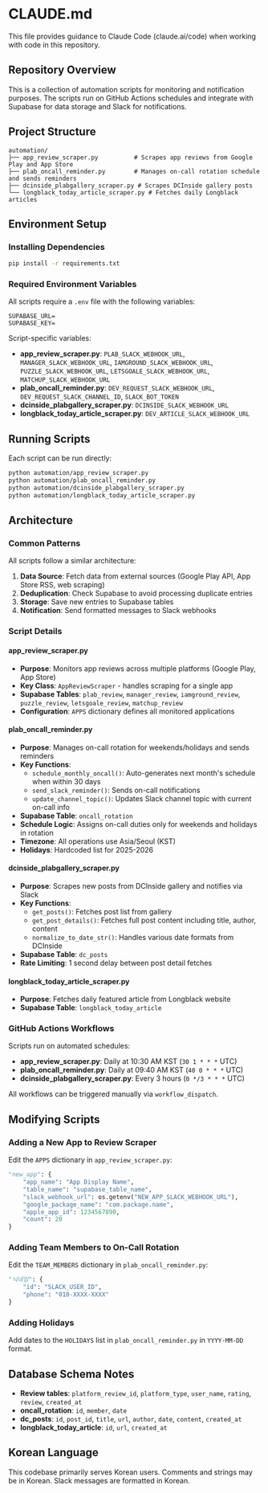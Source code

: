 # CLAUDE.md

This file provides guidance to Claude Code (claude.ai/code) when working with code in this repository.

## Repository Overview

This is a collection of automation scripts for monitoring and notification purposes. The scripts run on GitHub Actions schedules and integrate with Supabase for data storage and Slack for notifications.

## Project Structure

```
automation/
├── app_review_scraper.py          # Scrapes app reviews from Google Play and App Store
├── plab_oncall_reminder.py        # Manages on-call rotation schedule and sends reminders
├── dcinside_plabgallery_scraper.py # Scrapes DCInside gallery posts
└── longblack_today_article_scraper.py # Fetches daily Longblack articles
```

## Environment Setup

### Installing Dependencies

```bash
pip install -r requirements.txt
```

### Required Environment Variables

All scripts require a `.env` file with the following variables:

```
SUPABASE_URL=
SUPABASE_KEY=
```

Script-specific variables:
- **app_review_scraper.py**: `PLAB_SLACK_WEBHOOK_URL`, `MANAGER_SLACK_WEBHOOK_URL`, `IAMGROUND_SLACK_WEBHOOK_URL`, `PUZZLE_SLACK_WEBHOOK_URL`, `LETSGOALE_SLACK_WEBHOOK_URL`, `MATCHUP_SLACK_WEBHOOK_URL`
- **plab_oncall_reminder.py**: `DEV_REQUEST_SLACK_WEBHOOK_URL`, `DEV_REQUEST_SLACK_CHANNEL_ID`, `SLACK_BOT_TOKEN`
- **dcinside_plabgallery_scraper.py**: `DCINSIDE_SLACK_WEBHOOK_URL`
- **longblack_today_article_scraper.py**: `DEV_ARTICLE_SLACK_WEBHOOK_URL`

## Running Scripts

Each script can be run directly:

```bash
python automation/app_review_scraper.py
python automation/plab_oncall_reminder.py
python automation/dcinside_plabgallery_scraper.py
python automation/longblack_today_article_scraper.py
```

## Architecture

### Common Patterns

All scripts follow a similar architecture:

1. **Data Source**: Fetch data from external sources (Google Play API, App Store RSS, web scraping)
2. **Deduplication**: Check Supabase to avoid processing duplicate entries
3. **Storage**: Save new entries to Supabase tables
4. **Notification**: Send formatted messages to Slack webhooks

### Script Details

#### app_review_scraper.py
- **Purpose**: Monitors app reviews across multiple platforms (Google Play, App Store)
- **Key Class**: `AppReviewScraper` - handles scraping for a single app
- **Supabase Tables**: `plab_review`, `manager_review`, `iamground_review`, `puzzle_review`, `letsgoale_review`, `matchup_review`
- **Configuration**: `APPS` dictionary defines all monitored applications

#### plab_oncall_reminder.py
- **Purpose**: Manages on-call rotation for weekends/holidays and sends reminders
- **Key Functions**:
  - `schedule_monthly_oncall()`: Auto-generates next month's schedule when within 30 days
  - `send_slack_reminder()`: Sends on-call notifications
  - `update_channel_topic()`: Updates Slack channel topic with current on-call info
- **Supabase Table**: `oncall_rotation`
- **Schedule Logic**: Assigns on-call duties only for weekends and holidays in rotation
- **Timezone**: All operations use Asia/Seoul (KST)
- **Holidays**: Hardcoded list for 2025-2026

#### dcinside_plabgallery_scraper.py
- **Purpose**: Scrapes new posts from DCInside gallery and notifies via Slack
- **Key Functions**:
  - `get_posts()`: Fetches post list from gallery
  - `get_post_details()`: Fetches full post content including title, author, content
  - `normalize_to_date_str()`: Handles various date formats from DCInside
- **Supabase Table**: `dc_posts`
- **Rate Limiting**: 1 second delay between post detail fetches

#### longblack_today_article_scraper.py
- **Purpose**: Fetches daily featured article from Longblack website
- **Supabase Table**: `longblack_today_article`

### GitHub Actions Workflows

Scripts run on automated schedules:

- **app_review_scraper.py**: Daily at 10:30 AM KST (`30 1 * * *` UTC)
- **plab_oncall_reminder.py**: Daily at 09:40 AM KST (`40 0 * * *` UTC)
- **dcinside_plabgallery_scraper.py**: Every 3 hours (`0 */3 * * *` UTC)

All workflows can be triggered manually via `workflow_dispatch`.

## Modifying Scripts

### Adding a New App to Review Scraper

Edit the `APPS` dictionary in `app_review_scraper.py`:

```python
"new_app": {
    "app_name": "App Display Name",
    "table_name": "supabase_table_name",
    "slack_webhook_url": os.getenv("NEW_APP_SLACK_WEBHOOK_URL"),
    "google_package_name": "com.package.name",
    "apple_app_id": 1234567890,
    "count": 20
}
```

### Adding Team Members to On-Call Rotation

Edit the `TEAM_MEMBERS` dictionary in `plab_oncall_reminder.py`:

```python
"닉네임": {
    "id": "SLACK_USER_ID",
    "phone": "010-XXXX-XXXX"
}
```

### Adding Holidays

Add dates to the `HOLIDAYS` list in `plab_oncall_reminder.py` in `YYYY-MM-DD` format.

## Database Schema Notes

- **Review tables**: `platform_review_id`, `platform_type`, `user_name`, `rating`, `review`, `created_at`
- **oncall_rotation**: `id`, `member`, `date`
- **dc_posts**: `id`, `post_id`, `title`, `url`, `author`, `date`, `content`, `created_at`
- **longblack_today_article**: `id`, `url`, `created_at`

## Korean Language

This codebase primarily serves Korean users. Comments and strings may be in Korean. Slack messages are formatted in Korean.
